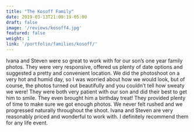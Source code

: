```yaml
---
title: "The Kosoff Family"
date: 2019-03-13T21:00:19-05:00
draft: false
image: '/reviews/kosoff4.jpg'
featured: false
weight: 1
link: '/portfolio/families/kosoff/'
---
```


Ivana and Steven were so great to work with for our son’s one year family photos. They were very responsive, offered us plenty of date options and suggested a pretty and convenient location.  We did the photoshoot on a very hot and humid day, so I was worried about how we would look, but of course, the photos turned out beautifully and you couldn’t tell how sweaty we were! They were both very patient with our son and did their best to get him to smile. They even brought him a birthday treat! They provided plenty of time to make sure we got enough photos. We never felt rushed and we progressed naturally throughout the shoot. Ivana and Steven are very reasonably priced and wonderful to work with. I definitely recommend them for any life event.